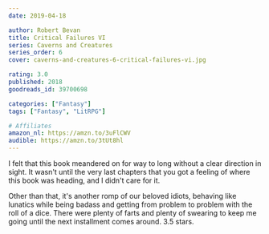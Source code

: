 ```yaml
---
date: 2019-04-18

author: Robert Bevan
title: Critical Failures VI
series: Caverns and Creatures
series_order: 6
cover: caverns-and-creatures-6-critical-failures-vi.jpg

rating: 3.0
published: 2018
goodreads_id: 39700698

categories: ["Fantasy"]
tags: ["Fantasy", "LitRPG"]

# Affiliates
amazon_nl: https://amzn.to/3uFlCWV
audible: https://amzn.to/3tUt8hl
---
```


I felt that this book meandered on for way to long without a clear direction in sight. It wasn't until the very last chapters that you got a feeling of where this book was heading, and I didn't care for it.

<!--more-->

Other than that, it's another romp of our beloved idiots, behaving like lunatics while being badass and getting from problem to problem with the roll of a dice. There were plenty of farts and plenty of swearing to keep me going until the next installment comes around. 3.5 stars.
